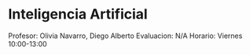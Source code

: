 
# Inteligencia Artificial
Profesor: Olivia Navarro, Diego Alberto
Evaluacion: N/A
Horario: Viernes 10:00-13:00
